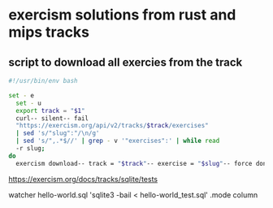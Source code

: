 # exercism solutions from rust and mips tracks

## script to download all exercies from the track

```bash
#!/usr/bin/env bash

set - e
  set - u
  export track = "$1"
  curl-- silent-- fail
  "https://exercism.org/api/v2/tracks/$track/exercises"
  | sed 's/"slug":"/\n/g'
  | sed 's/",.*$//' | grep - v '"exercises":' | while read
  -r slug;
do
  exercism download-- track = "$track"-- exercise = "$slug"-- force done
```

https://exercism.org/docs/tracks/sqlite/tests

watcher hello-world.sql 'sqlite3 -bail < hello-world_test.sql'
.mode column
